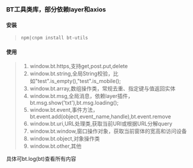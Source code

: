 ### BT工具类库，部分依赖layer和axios
#### 安装
>     npm|cnpm install bt-utils
#### 使用
> 1. window.bt.https,支持get,post.put,delete<br>
> 2. window.bt.string,全局String校验，比如"test".is_empty(),"test".is_mobile();<br>
> 3. window.bt.array,数组操作类，常规去重、指定键与值返回实体<br>
> 4. window.bt.msg,全局消息，依赖layer插件，bt.msg.show('txt'),bt.msg.loading();<br>
> 5. window.bt.event,事件方法，bt.event.add(object,event_name,handle),bt.event.remove
> 6. window.bt.uri,URL处理类,获取当前URI或根据URL分解query
> 7. window.bt.window,窗口操作对象，获取当前窗体的宽高和访问设备
> 8. window.bt.object,对象操作类
> 9. window.bt.other,其他

具体可bt.log(bt)查看所有内容